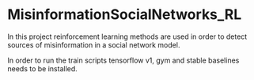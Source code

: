 # MisinformationSocialNetworks_RL
In this project reinforcement learning methods are used in order to detect sources of misinformation in a social network model.

In order to run the train scripts tensorflow v1, gym and stable baselines needs to be installed.

